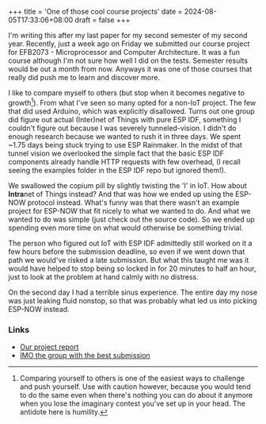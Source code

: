 +++
title = 'One of those cool course projects'
date = 2024-08-05T17:33:06+08:00
draft = false
+++

I'm writing this after my last paper for my second semester of my second year. Recently, just a week ago on Friday we submitted our course project for EFB2073 - Microprocessor and Computer Architecture. It was a fun course although I'm not sure how well I did on the tests. Semester results would be out a month from now. Anyways it was one of those courses that really did push me to learn and discover more.

I like to compare myself to others (but stop when it becomes negative to growth[^remark]). From what I've seen so many opted for a non-IoT project. The few that did used Arduino, which was explicitly disallowed. Turns out one group did figure out actual (Inter)net of Things with pure ESP IDF, something I couldn't figure out because I was severely tunneled-vision. I didn't do enough research because we wanted to rush it in three days. We spent ~1.75 days being stuck trying to use ESP Rainmaker. In the midst of that tunnel vision we overlooked the simple fact that the basic ESP IDF components already handle HTTP requests with few overhead, (I recall seeing the examples folder in the ESP IDF repo but ignored them!).

We swallowed the copium pill by slightly twisting the 'I' in IoT. How about **Intra**net of Things instead? And that was how we ended up using the ESP-NOW protocol instead. What's funny was that there wasn't an example project for ESP-NOW that fit nicely to what we wanted to do. And what we wanted to do was simple (just check out the source code). So we ended up spending even more time on what would otherwise be something trivial.

The person who figured out IoT with ESP IDF admittedly still worked on it a few hours before the submission deadline, so even if we went down that path we would've risked a late submission. But what this taught me was it would have helped to stop being so locked in for 20 minutes to half an hour, just to look at the problem at hand calmly with no distress.

On the second day I had a terrible sinus experience. The entire day my nose was just leaking fluid nonstop, so that was probably what led us into picking ESP-NOW instead.

[^remark]: Comparing yourself to others is one of the easiest ways to challenge and push yourself. Use with caution however, because you would tend to do the same even when there's nothing you can do about it anymore when you lose the imaginary contest you've set up in your head. The antidote here is humility.

### Links

- [Our project report](https://andergisomon.github.io/efb2073_report "Title")
- [IMO the group with the best submission](https://sites.google.com/view/scpro/home "Title")